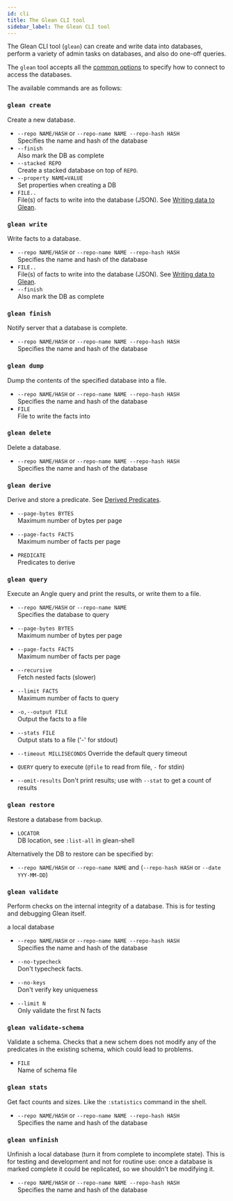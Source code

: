 ```yaml
---
id: cli
title: The Glean CLI tool
sidebar_label: The Glean CLI tool
---
```


The Glean CLI tool (`glean`) can create and write data into databases,
perform a variety of admin tasks on databases, and also do one-off
queries.

The `glean` tool accepts all the [common
options](running#common-options) to specify how to connect to access
the databases.

The available commands are as follows:

### `glean create`

Create a new database.

* `--repo NAME/HASH` or `--repo-name NAME --repo-hash HASH`<br />
Specifies the name and hash of the database
* `--finish`<br />
Also mark the DB as complete
* `--stacked REPO`<br />
Create a stacked database on top of `REPO`.
* `--property NAME=VALUE`<br />
Set properties when creating a DB
* `FILE..`<br />
File(s) of facts to write into the database (JSON). See [Writing data
to Glean](write).

### `glean write`

Write facts to a database.

* `--repo NAME/HASH` or `--repo-name NAME --repo-hash HASH`<br />
Specifies the name and hash of the database
* `FILE..`<br />
File(s) of facts to write into the database (JSON). See [Writing data
to Glean](write).
* `--finish`<br />
Also mark the DB as complete

### `glean finish`

Notify server that a database is complete.

* `--repo NAME/HASH` or `--repo-name NAME --repo-hash HASH`<br />
Specifies the name and hash of the database

### `glean dump`

Dump the contents of the specified database into a file.

* `--repo NAME/HASH` or `--repo-name NAME --repo-hash HASH`<br />
Specifies the name and hash of the database
* `FILE`<br />
File to write the facts into

### `glean delete`

Delete a database.

* `--repo NAME/HASH` or `--repo-name NAME --repo-hash HASH`<br />
Specifies the name and hash of the database

### `glean derive`

Derive and store a predicate. See [Derived Predicates](derived).

* `--page-bytes BYTES`<br />
Maximum number of bytes per page

* `--page-facts FACTS`<br />
Maximum number of facts per page

* `PREDICATE`<br />
Predicates to derive

### `glean query`

Execute an Angle query and print the results, or write them to a file.

* `--repo NAME/HASH` or `--repo-name NAME`<br />
Specifies the database to query

* `--page-bytes BYTES`<br />
Maximum number of bytes per page

* `--page-facts FACTS`<br />
Maximum number of facts per page

* `--recursive`<br />
Fetch nested facts (slower)

* `--limit FACTS`<br />
Maximum number of facts to query

* `-o,--output FILE`<br />
Output the facts to a file

* `--stats FILE`<br />
Output stats to a file ('-' for stdout)

* `--timeout MILLISECONDS`
Override the default query timeout

* `QUERY`
query to execute (`@file` to read from file, `-` for stdin)

* `--omit-results`
Don't print results; use with `--stat` to get a count of results

### `glean restore`

Restore a database from backup.

* `LOCATOR`<br />
DB location, see `:list-all` in glean-shell

Alternatively the DB to restore can be specified by:

* `--repo NAME/HASH` or `--repo-name NAME` and (`--repo-hash HASH` or `--date YYY-MM-DD`)

### `glean validate`

Perform checks on the internal integrity of a database. This is for
testing and debugging Glean itself.

 a local database

* `--repo NAME/HASH` or `--repo-name NAME --repo-hash HASH`<br />
Specifies the name and hash of the database

* `--no-typecheck`<br />
Don't typecheck facts.

* `--no-keys`<br />
Don't verify key uniqueness

* `--limit N`<br />
Only validate the first N facts

### `glean validate-schema`

Validate a schema. Checks that a new schem does not modify any of the
predicates in the existing schema, which could lead to problems.

* `FILE`<br />
Name of schema file

### `glean stats`

Get fact counts and sizes. Like the `:statistics` command in the shell.

* `--repo NAME/HASH` or `--repo-name NAME --repo-hash HASH`<br />
Specifies the name and hash of the database

### `glean unfinish`

Unfinish a local database (turn it from complete to incomplete
state). This is for testing and development and not for routine use:
once a database is marked complete it could be replicated, so we
shouldn't be modifying it.

* `--repo NAME/HASH` or `--repo-name NAME --repo-hash HASH`<br />
Specifies the name and hash of the database
